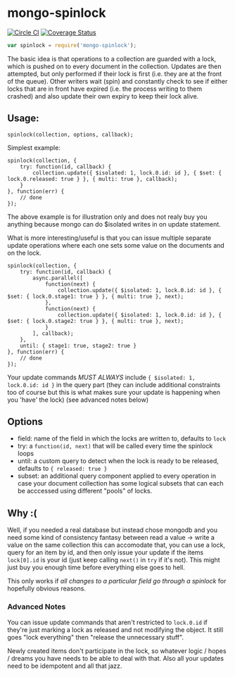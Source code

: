 # mongo-spinlock
[![Circle CI](https://circleci.com/gh/dougmoscrop/node-mongodb-spinlock.svg?style=svg)](https://circleci.com/gh/dougmoscrop/node-mongodb-spinlock)
[![Coverage Status](https://coveralls.io/repos/dougmoscrop/node-mongodb-spinlock/badge.svg?branch=master&service=github)](https://coveralls.io/github/dougmoscrop/node-mongodb-spinlock?branch=master)
```javascript
var spinlock = require('mongo-spinlock');
```

The basic idea is that operations to a collection are guarded with a lock, which is pushed on to every document in the collection. Updates are then attempted, but only performed if their lock is first (i.e. they are at the front of the queue). Other writers wait (spin) and constantly check to see if either locks that are in front have expired (i.e. the process writing to them crashed) and also update their own expiry to keep their lock alive.

## Usage:

`spinlock(collection, options, callback);`

Simplest example:

```
spinlock(collection, {
    try: function(id, callback) {
		collection.update({ $isolated: 1, lock.0.id: id }, { $set: { lock.0.released: true } }, { multi: true }, callback);
    }
}, function(err) {
    // done
});
```

The above example is for illustration only and does not realy buy you anything because mongo can do $isolated writes in on update statement.

What is more interesting/useful is that you can issue multiple separate update operations where each one sets some value on the documents and on the lock.

```
spinlock(collection, {
    try: function(id, callback) {
		async.parallel([
			function(next) {
				collection.update({ $isolated: 1, lock.0.id: id }, { $set: { lock.0.stage1: true } }, { multi: true }, next);
			},
			function(next) {
				collection.update({ $isolated: 1, lock.0.id: id }, { $set: { lock.0.stage2: true } }, { multi: true }, next);
			}
		], callback);
    },
	until: { stage1: true, stage2: true }
}, function(err) {
    // done
});
```

Your update commands *MUST ALWAYS* include `{ $isolated: 1, lock.0.id: id }` in the query part (they can include additional constraints too of course but this is what makes sure your update is happening when you 'have' the lock) (see advanced notes below)

## Options

* field: name of the field in which the locks are written to, defaults to `lock`
* try: a `function(id, next)` that will be called every time the spinlock loops
* until: a custom query to detect when the lock is ready to be released, defaults to `{ released: true }`
* subset: an additional query component applied to every operation in case your document collection has some logical subsets that can each be acccessed using different "pools" of locks.

## Why :(

Well, if you needed a real database but instead chose mongodb and you need some kind of consistency fantasy between read a value -> write a value on the same collection this can accomodate that, you can use a lock, query for an item by id, and then only issue your update if the items `lock[0].id` is your id (just keep calling `next()` in `try` if it's not). This might just buy you enough time before everything else goes to hell.

This only works if *all changes to a particular field go through a spinlock* for hopefully obvious reasons.

### Advanced Notes

You can issue update commands that aren't restricted to `lock.0.id` if they're just marking a lock as released and not modifying the object. It still goes "lock everything" then "release the unnecessary stuff".

Newly created items don't participate in the lock, so whatever logic / hopes / dreams you have needs to be able to deal with that. Also all your updates need to be idempotent and all that jazz.
